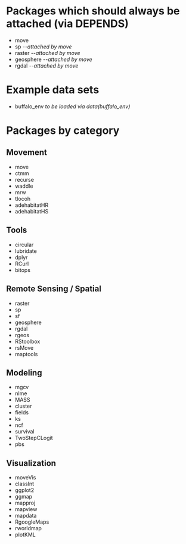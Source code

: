 # Packages which should always be attached (via DEPENDS)
- move
- sp *--attached by move*
- raster *--attached by move* 
- geosphere *--attached by move*
- rgdal *--attached by move*


# Example data sets 
- buffalo_env *to be loaded via data(buffalo_env)*

# Packages by category 
## Movement
- move
- ctmm
- recurse
- waddle
- mrw
- tlocoh
- adehabitatHR
- adehabitatHS

## Tools
- circular
- lubridate
- dplyr
- RCurl
- bitops

## Remote Sensing / Spatial
- raster 
- sp     
- sf 
- geosphere 
- rgdal 
- rgeos 
- RStoolbox
- rsMove
- maptools

## Modeling
- mgcv
- nlme
- MASS
- cluster
- fields
- ks
- ncf
- survival
- TwoStepCLogit
- pbs

## Visualization
- moveVis
- classInt
- ggplot2
- ggmap
- mapproj
- mapview
- mapdata
- RgoogleMaps
- rworldmap
- plotKML
